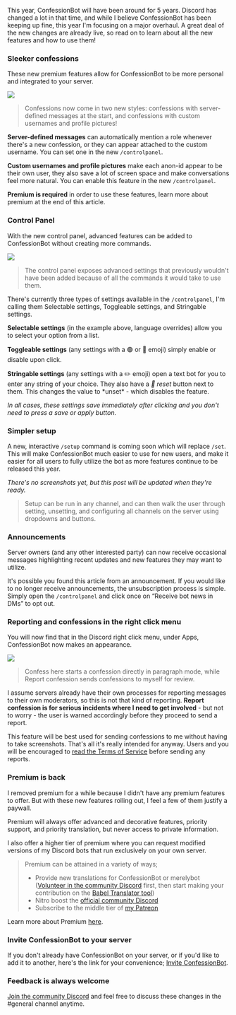 This year, ConfessionBot will have been around for 5 years. Discord has changed a lot in that time, and while I believe ConfessionBot has been keeping up fine, this year I'm focusing on a major overhaul. A great deal of the new changes are already live, so read on to learn about all the new features and how to use them!

### Sleeker confessions

These new premium features allow for ConfessionBot to be more personal and integrated to your server.

![](https://cdn.yiays.com/blog/screenshot_2024-03-11_17%3A12.webp)

> Confessions now come in two new styles: confessions with server-defined messages at the start, and confessions with custom usernames and profile pictures!

**Server-defined messages** can automatically mention a role whenever there's a new confession, or they can appear attached to the custom username. You can set one in the new `/controlpanel`.

**Custom usernames and profile pictures** make each anon-id appear to be their own user, they also save a lot of screen space and make conversations feel more natural. You can enable this feature in the new `/controlpanel`.

**Premium is required** in order to use these features, learn more about premium at the end of this article.

### Control Panel

With the new control panel, advanced features can be added to ConfessionBot without creating more commands.

![](https://cdn.yiays.com/blog/screenshot_2024-03-11_17%3A29.webp)

> The control panel exposes advanced settings that previously wouldn't have been added because of all the commands it would take to use them.

There's currently three types of settings available in the `/controlpanel`, I'm calling them Selectable settings, Toggleable settings, and Stringable settings.

**Selectable settings** (in the example above, language overrides) allow you to select your option from a list.

**Toggleable settings** (any settings with a 🟢 or 🔴 emoji) simply enable or disable upon click.

**Stringable settings** (any settings with a ✏️ emoji) open a text bot for you to enter any string of your choice. They also have a _🔄️ reset_ button next to them. This changes the value to \*unset\* - which disables the feature.

_In all cases, these settings save immediately after clicking and you don't need to press a save or apply button._

### Simpler setup

A new, interactive `/setup` command is coming soon which will replace `/set`. This will make ConfessionBot much easier to use for new users, and make it easier for all users to fully utilize the bot as more features continue to be released this year.

_There's no screenshots yet, but this post will be updated when they're ready._

> Setup can be run in any channel, and can then walk the user through setting, unsetting, and configuring all channels on the server using dropdowns and buttons.

### Announcements

Server owners (and any other interested party) can now receive occasional messages highlighting recent updates and new features they may want to utilize.

It's possible you found this article from an announcement. If you would like to no longer receive announcements, the unsubscription process is simple. Simply open the `/controlpanel` and click once on “Receive bot news in DMs” to opt out.

### Reporting and confessions in the right click menu

You will now find that in the Discord right click menu, under Apps, ConfessionBot now makes an appearance.

![](https://cdn.discordapp.com/attachments/808899134706679869/1214392425716514926/image.png?ex=65f8f214&is=65e67d14&hm=ad0117b931c96aa81dd05df5ed727e25d2c0be1728632b1cd84c7cbe81e91c5c&=)

> Confess here starts a confession directly in paragraph mode, while Report confession sends confessions to myself for review.

I assume servers already have their own processes for reporting messages to their own moderators, so this is not that kind of reporting. **Report confession is for serious incidents where I need to get involved** - but not to worry - the user is warned accordingly before they proceed to send a report.

This feature will be best used for sending confessions to me without having to take screenshots. That's all it's really intended for anyway. Users and you will be encouraged to [read the Terms of Service](https://yiays.com/blog/confession-bot-a-side-project/#terms-of-service) before sending any reports.

### Premium is back

I removed premium for a while because I didn't have any premium features to offer. But with these new features rolling out, I feel a few of them justify a paywall.

Premium will always offer advanced and decorative features, priority support, and priority translation, but never access to private information.

I also offer a higher tier of premium where you can request modified versions of my Discord bots that run exclusively on your own server.

> Premium can be attained in a variety of ways;
> 
> *   Provide new translations for ConfessionBot or merelybot ([Volunteer in the community Discord](https://discord.gg/tkdgydHd8C) first, then start making your contribution on the [Babel Translator tool](https://translate.yiays.com))
> *   Nitro boost the [official community Discord](https://discord.gg/wfKx24kDUR)
> *   Subscribe to the middle tier of [my Patreon](https://www.patreon.com/yiays)

Learn more about Premium [here](https://discord.gg/RpEjJmyuT6).

### Invite ConfessionBot to your server

If you don't already have ConfessionBot on your server, or if you'd like to add it to another, here's the link for your convenience; [Invite ConfessionBot](https://top.gg/bot/562440687363293195).

### Feedback is always welcome

[Join the community Discord](https://discord.gg/wfKx24kDUR) and feel free to discuss these changes in the #general channel anytime.